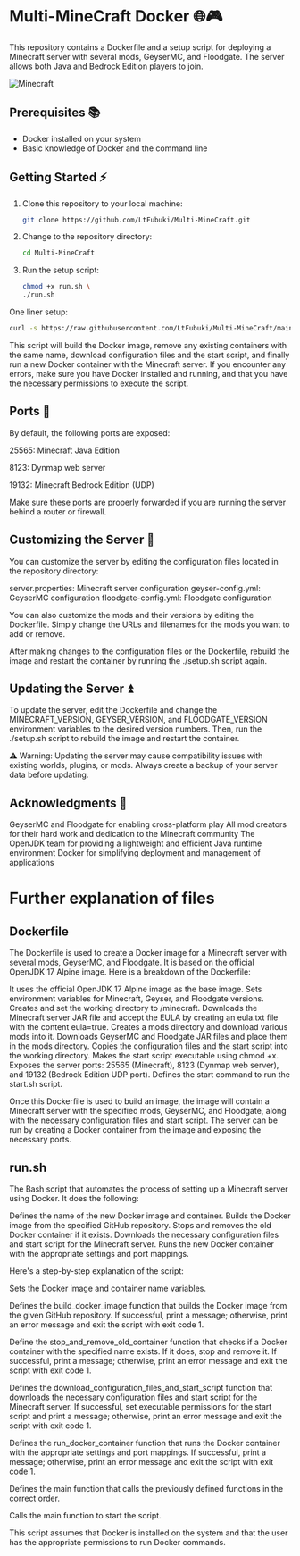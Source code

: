 # Multi-MineCraft Docker 🌐🎮

This repository contains a Dockerfile and a setup script for deploying a Minecraft server with several mods, GeyserMC, and Floodgate. The server allows both Java and Bedrock Edition players to join.

![Minecraft](https://i.imgur.com/XIyEuAW.png)

## Prerequisites 📚

- Docker installed on your system
- Basic knowledge of Docker and the command line

## Getting Started ⚡

1. Clone this repository to your local machine:

   ```bash
   git clone https://github.com/LtFubuki/Multi-MineCraft.git
   ```

2. Change to the repository directory:

   ```bash
   cd Multi-MineCraft
   ```

3. Run the setup script:

   ```bash
   chmod +x run.sh \
   ./run.sh
   ```

One liner setup:

   ```bash
   curl -s https://raw.githubusercontent.com/LtFubuki/Multi-MineCraft/main/run.sh | bash
   ```


This script will build the Docker image, remove any existing containers with the same name, download configuration files and the start script, and finally run a new Docker container with the Minecraft server.
If you encounter any errors, make sure you have Docker installed and running, and that you have the necessary permissions to execute the script.

## Ports 🚪

By default, the following ports are exposed:

25565: Minecraft Java Edition

8123: Dynmap web server

19132: Minecraft Bedrock Edition (UDP)

Make sure these ports are properly forwarded if you are running the server behind a router or firewall.

## Customizing the Server 🔧

You can customize the server by editing the configuration files located in the repository directory:

server.properties: Minecraft server configuration
geyser-config.yml: GeyserMC configuration
floodgate-config.yml: Floodgate configuration

You can also customize the mods and their versions by editing the Dockerfile. Simply change the URLs and filenames for the mods you want to add or remove.

After making changes to the configuration files or the Dockerfile, rebuild the image and restart the container by running the ./setup.sh script again.

## Updating the Server ⏫

To update the server, edit the Dockerfile and change the MINECRAFT_VERSION, GEYSER_VERSION, and FLOODGATE_VERSION environment variables to the desired version numbers. Then, run the ./setup.sh script to rebuild the image and restart the container.

⚠️ Warning: Updating the server may cause compatibility issues with existing worlds, plugins, or mods. Always create a backup of your server data before updating.

## Acknowledgments 🙌

GeyserMC and Floodgate for enabling cross-platform play
All mod creators for their hard work and dedication to the Minecraft community
The OpenJDK team for providing a lightweight and efficient Java runtime environment
Docker for simplifying deployment and management of applications


# Further explanation of files

## Dockerfile

The Dockerfile is used to create a Docker image for a Minecraft server with several mods, GeyserMC, and Floodgate. It is based on the official OpenJDK 17 Alpine image. Here is a breakdown of the Dockerfile:

It uses the official OpenJDK 17 Alpine image as the base image.
Sets environment variables for Minecraft, Geyser, and Floodgate versions.
Creates and set the working directory to /minecraft.
Downloads the Minecraft server JAR file and accept the EULA by creating an eula.txt file with the content eula=true.
Creates a mods directory and download various mods into it.
Downloads GeyserMC and Floodgate JAR files and place them in the mods directory.
Copies the configuration files and the start script into the working directory.
Makes the start script executable using chmod +x.
Exposes the server ports: 25565 (Minecraft), 8123 (Dynmap web server), and 19132 (Bedrock Edition UDP port).
Defines the start command to run the start.sh script.

Once this Dockerfile is used to build an image, the image will contain a Minecraft server with the specified mods, GeyserMC, and Floodgate, along with the necessary configuration files and start script. 
The server can be run by creating a Docker container from the image and exposing the necessary ports.


## run.sh

The Bash script that automates the process of setting up a Minecraft server using Docker. It does the following:

Defines the name of the new Docker image and container.
Builds the Docker image from the specified GitHub repository.
Stops and removes the old Docker container if it exists.
Downloads the necessary configuration files and start script for the Minecraft server.
Runs the new Docker container with the appropriate settings and port mappings.

Here's a step-by-step explanation of the script:

Sets the Docker image and container name variables.

Defines the build_docker_image function that builds the Docker image from the given GitHub repository. If successful, print a message; otherwise, print an error message and exit the script with exit code 1.

Define the stop_and_remove_old_container function that checks if a Docker container with the specified name exists. If it does, stop and remove it. If successful, print a message; otherwise, print an error message and exit the script with exit code 1.

Defines the download_configuration_files_and_start_script function that downloads the necessary configuration files and start script for the Minecraft server. If successful, set executable permissions for the start script and print a message; otherwise, print an error message and exit the script with exit code 1.

Defines the run_docker_container function that runs the Docker container with the appropriate settings and port mappings. If successful, print a message; otherwise, print an error message and exit the script with exit code 1.

Defines the main function that calls the previously defined functions in the correct order.

Calls the main function to start the script.

This script assumes that Docker is installed on the system and that the user has the appropriate permissions to run Docker commands.





